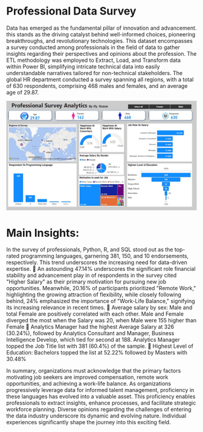 # Professional Data Survey
Data has emerged as the fundamental pillar of innovation and advancement. this stands as the driving catalyst behind well-informed choices, pioneering breakthroughs, and revolutionary technologies.
This dataset encompasses a survey conducted among professionals in the field of data to gather insights regarding their perspectives and opinions about the profession. The ETL methodology was employed to Extract, Load, and Transform data within Power BI, simplifying intricate technical data into easily understandable narratives tailored for non-technical stakeholders.
The global HR department conducted a survey spanning all regions, with a total of 630 respondents, comprising 468 males and females, and an average age of 29.87.

![Example Image](ProfDataSurvey.jpg)

# Main Insights:

   In the survey of professionals, Python, R, and SQL stood out as the top-rated programming languages, garnering 381, 150, and 10 endorsements, respectively. This trend underscores the increasing need for data-driven expertise.
  📌   An astounding 47.14% underscores the significant role financial stability and advancement play in of respondents in the survey cited "Higher Salary" as their primary motivation for pursuing new job opportunities. Meanwhile, 20.16% of participants prioritized "Remote Work," highlighting the growing attraction of flexibility, while closely following behind, 24% emphasized the importance of "Work-Life Balance," signifying its increasing relevance in recent times.
 📌    Average salary by sex: Male and total Female are positively correlated with each other. Male and Female diverged the most when the Salary was 20, when Male were 155 higher than Female
  📌  Analytics Manager had the highest Average Salary at 326 (30.24%), followed by Analytics Consultant and Manager, Business Intelligence Develop, which tied for second at 188. Analytics Manager topped the Job Title list with 381 (60.4%) of the sample.
   📌  Highest Level of Education: Bachelors topped the list at 52.22% followed by Masters with 30.48%

In summary, organizations must acknowledge that the primary factors motivating job seekers are improved compensation, remote work opportunities, and achieving a work-life balance.
As organizations progressively leverage data for informed talent management, proficiency in these languages has evolved into a valuable asset. This proficiency enables professionals to extract insights, enhance processes, and facilitate strategic workforce planning.
Diverse opinions regarding the challenges of entering the data industry underscore its dynamic and evolving nature. Individual experiences significantly shape the journey into this exciting field.

